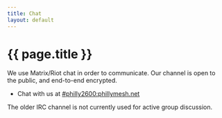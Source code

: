 ```yaml
--- 
title: Chat
layout: default
---
```

# {{ page.title }}

We use Matrix/Riot chat in order to communicate. Our channel is open to the public, and end-to-end encrypted.

* Chat with us at [#philly2600:phillymesh.net](https://chat.phillymesh.net/#/room/#philly2600:phillymesh.net)

The older IRC channel is not currently used for active group discussion.

